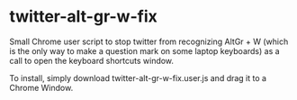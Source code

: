 # twitter-alt-gr-w-fix

Small Chrome user script to stop twitter from recognizing AltGr + W (which is the only way to make a question mark on some laptop keyboards) as a call to open the keyboard shortcuts window.

To install, simply download twitter-alt-gr-w-fix.user.js and drag it to a Chrome Window.
